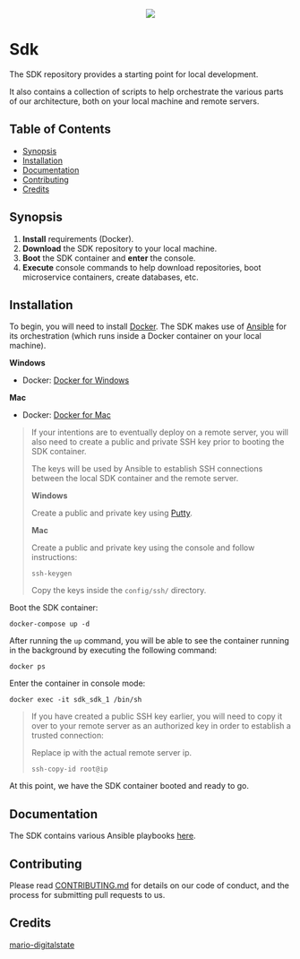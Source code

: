 <p align="center"><a href="http://digitalstate.ca" target="_blank">
    <img src="https://avatars3.githubusercontent.com/u/12055994?s=200&v=4">
</a></p>

# Sdk

The SDK repository provides a starting point for local development.

It also contains a collection of scripts to help orchestrate the various parts of our architecture, both on your local machine and remote servers.

## Table of Contents

- [Synopsis](#synopsis)
- [Installation](#installation)
- [Documentation](#documentation)
- [Contributing](#contributing)
- [Credits](#credits)

## Synopsis

1. **Install** requirements (Docker).
1. **Download** the SDK repository to your local machine.
1. **Boot** the SDK container and **enter** the console.
1. **Execute** console commands to help download repositories, boot microservice containers, create databases, etc.

## Installation

To begin, you will need to install [Docker](https://www.docker.com). The SDK makes use of [Ansible](https://www.ansible.com) for its orchestration (which runs inside a Docker container on your local machine).

**Windows**
 
- Docker: [Docker for Windows](https://www.docker.com/docker-windows)

**Mac**

- Docker: [Docker for Mac](https://docs.docker.com/docker-for-mac)

> If your intentions are to eventually deploy on a remote server, you will also need to create a public and private SSH key prior to booting the SDK container.
> 
> The keys will be used by Ansible to establish SSH connections between the local SDK container and the remote server.
> 
> **Windows**
> 
> Create a public and private key using [Putty](https://www.ssh.com/ssh/putty/windows/puttygen).
> 
> **Mac**
> 
> Create a public and private key using the console and follow instructions:
> 
> ```
> ssh-keygen
> ```
> 
> Copy the keys inside the `config/ssh/` directory.

Boot the SDK container:

```
docker-compose up -d
```

After running the `up` command, you will be able to see the container running in the background by executing the following command:

```
docker ps
```

Enter the container in console mode:

```
docker exec -it sdk_sdk_1 /bin/sh
```

> If you have created a public SSH key earlier, you will need to copy it over to your remote server as an authorized key in order to establish a trusted connection:
>
> Replace ip with the actual remote server ip.
>
> ```
> ssh-copy-id root@ip
> ```

At this point, we have the SDK container booted and ready to go.

## Documentation

The SDK contains various Ansible playbooks [here](resource/orchestration/index.md).

## Contributing

Please read [CONTRIBUTING.md](CONTRIBUTING.md) for details on our code of conduct, and the process for submitting pull requests to us.

## Credits

[mario-digitalstate](https://github.com/mario-digitalstate)
